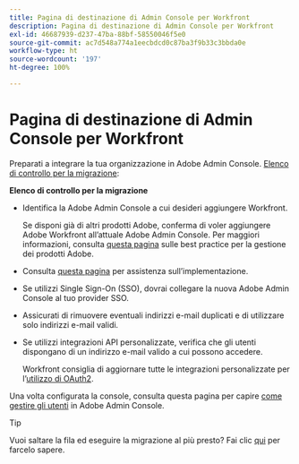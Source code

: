 ```yaml
---
title: Pagina di destinazione di Admin Console per Workfront
description: Pagina di destinazione di Admin Console per Workfront
exl-id: 46687939-d237-47ba-88bf-58550046f5e0
source-git-commit: ac7d548a774a1eecbdcd0c87ba3f9b33c3bbda0e
workflow-type: ht
source-wordcount: '197'
ht-degree: 100%

---
```


# Pagina di destinazione di Admin Console per Workfront

Preparati a integrare la tua organizzazione in Adobe Admin Console. [Elenco di controllo per la migrazione](https://experienceleague.adobe.com/docs/workfront/using/administration-and-setup/admin-in-admin-console/prep-for-admin-console.html?lang=it):

**Elenco di controllo per la migrazione**

* Identifica la Adobe Admin Console a cui desideri aggiungere Workfront.

  Se disponi già di altri prodotti Adobe, conferma di voler aggiungere Adobe Workfront all’attuale Adobe Admin Console. Per maggiori informazioni, consulta [questa pagina](https://helpx.adobe.com/it/enterprise/using/admin-console.html) sulle best practice per la gestione dei prodotti Adobe.

* Consulta [questa pagina](https://helpx.adobe.com/it/enterprise/using/deployment-planning.html) per assistenza sull’implementazione.
* Se utilizzi Single Sign-On (SSO), dovrai collegare la nuova Adobe Admin Console al tuo provider SSO.
* Assicurati di rimuovere eventuali indirizzi e-mail duplicati e di utilizzare solo indirizzi e-mail validi.
* Se utilizzi integrazioni API personalizzate, verifica che gli utenti dispongano di un indirizzo e-mail valido a cui possono accedere.

  Workfront consiglia di aggiornare tutte le integrazioni personalizzate per l’[utilizzo di OAuth2](https://experienceleague.adobe.com/docs/workfront/using/administration-and-setup/configure-integrations/create-oauth-application.html?lang=it).

Una volta configurata la console, consulta questa pagina per capire [come gestire gli utenti](https://experienceleague.adobe.com/docs/workfront/using/administration-and-setup/add-users/create-manage-users/admin-console.html?lang=it) in Adobe Admin Console.

>[!TIP]
>
>Vuoi saltare la fila ed eseguire la migrazione al più presto? Fai clic [qui](https://workfront.az1.qualtrics.com/jfe/form/SV_9T5LuHf05JUOPAi) per farcelo sapere.
